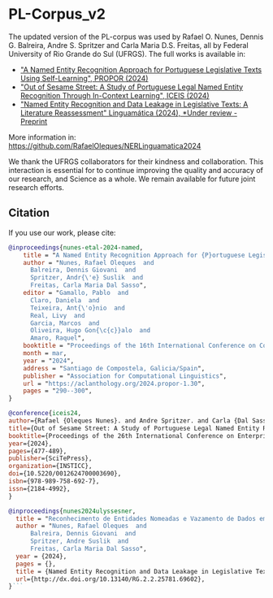 # PL-Corpus_v2
The updated version of the PL-corpus was used by Rafael O. Nunes, Dennis G. Balreira, Andre S. Spritzer and Carla Maria D.S. Freitas, all by Federal University of Rio Grande do Sul (UFRGS).
The full works is available in:
- ["A Named Entity Recognition Approach for Portuguese Legislative Texts Using Self-Learning", PROPOR (2024)](https://aclanthology.org/2024.propor-1.30/)
- ["Out of Sesame Street: A Study of Portuguese Legal Named Entity Recognition Through In-Context Learning", ICEIS (2024)](https://doi.org/10.5220/0012624700003690)
- ["Named Entity Recognition and Data Leakage in Legislative Texts: A Literature Reassessment" Linguamática (2024), *Under review - Preprint](http://dx.doi.org/10.13140/RG.2.2.25781.69602)


More information in: https://github.com/RafaelOleques/NERLinguamatica2024

We thank the UFRGS collaborators for their kindness and collaboration. 
This interaction is essential for to continue improving the quality and accuracy of our research, and Science as a whole. We remain available for future joint research efforts.

## Citation
If you use our work, please cite:
``` bibtex
@inproceedings{nunes-etal-2024-named,
    title = "A Named Entity Recognition Approach for {P}ortuguese Legislative Texts Using Self-Learning",
    author = "Nunes, Rafael Oleques  and
      Balreira, Dennis Giovani  and
      Spritzer, Andr{\'e} Suslik  and
      Freitas, Carla Maria Dal Sasso",
    editor = "Gamallo, Pablo  and
      Claro, Daniela  and
      Teixeira, Ant{\'o}nio  and
      Real, Livy  and
      Garcia, Marcos  and
      Oliveira, Hugo Gon{\c{c}}alo  and
      Amaro, Raquel",
    booktitle = "Proceedings of the 16th International Conference on Computational Processing of Portuguese - Vol. 1",
    month = mar,
    year = "2024",
    address = "Santiago de Compostela, Galicia/Spain",
    publisher = "Association for Computational Linguistics",
    url = "https://aclanthology.org/2024.propor-1.30",
    pages = "290--300",
}
```
``` bibtex
@conference{iceis24,
author={Rafael {Oleques Nunes}. and Andre Spritzer. and Carla {Dal Sasso Freitas}. and Dennis Balreira.},
title={Out of Sesame Street: A Study of Portuguese Legal Named Entity Recognition Through In-Context Learning},
booktitle={Proceedings of the 26th International Conference on Enterprise Information Systems - Volume 1: ICEIS},
year={2024},
pages={477-489},
publisher={SciTePress},
organization={INSTICC},
doi={10.5220/0012624700003690},
isbn={978-989-758-692-7},
issn={2184-4992},
}
```
``` bibtex
@inproceedings{nunes2024ulyssesner,
  title = "Reconhecimento de Entidades Nomeadas e Vazamento de Dados em Textos Legislativos: Uma Reavaliação da Literatura",
  author = "Nunes, Rafael Oleques  and
      Balreira, Dennis Giovani  and
      Spritzer, Andre Suslik  and
      Freitas, Carla Maria Dal Sasso",
  year = {2024},
  pages = {},
  title = {Named Entity Recognition and Data Leakage in Legislative Texts: A Literature Reassessment},
  url={http://dx.doi.org/10.13140/RG.2.2.25781.69602},
}```

